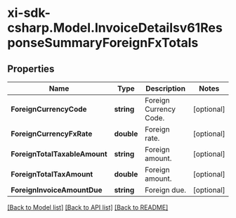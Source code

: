 # xi-sdk-csharp.Model.InvoiceDetailsv61ResponseSummaryForeignFxTotals

## Properties

Name | Type | Description | Notes
------------ | ------------- | ------------- | -------------
**ForeignCurrencyCode** | **string** | Foreign Currency Code. | [optional] 
**ForeignCurrencyFxRate** | **double** | Foreign rate. | [optional] 
**ForeignTotalTaxableAmount** | **string** | Foreign amount. | [optional] 
**ForeignTotalTaxAmount** | **double** | Foreign amount. | [optional] 
**ForeignInvoiceAmountDue** | **string** | Foreign due. | [optional] 

[[Back to Model list]](../README.md#documentation-for-models) [[Back to API list]](../README.md#documentation-for-api-endpoints) [[Back to README]](../README.md)

